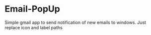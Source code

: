 # Email-PopUp
Simple gmail app to send notification of new emails to windows.
Just replace icon and label paths
